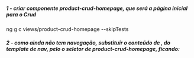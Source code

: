 ##### 1 - criar componente product-crud-homepage, que será a página inicial para o Crud
ng g c views/product-crud-homepage --skipTests


##### 2 - como ainda não tem navegação, substituir o conteúdo de <mat-sidenav-content>, do template de nav, pelo o seletor de product-crud-homepage, ficando:
<mat-sidenav-content class="content">
    <fenix-product-crud-homepage></fenix-product-crud-homepage>
</mat-sidenav-content>